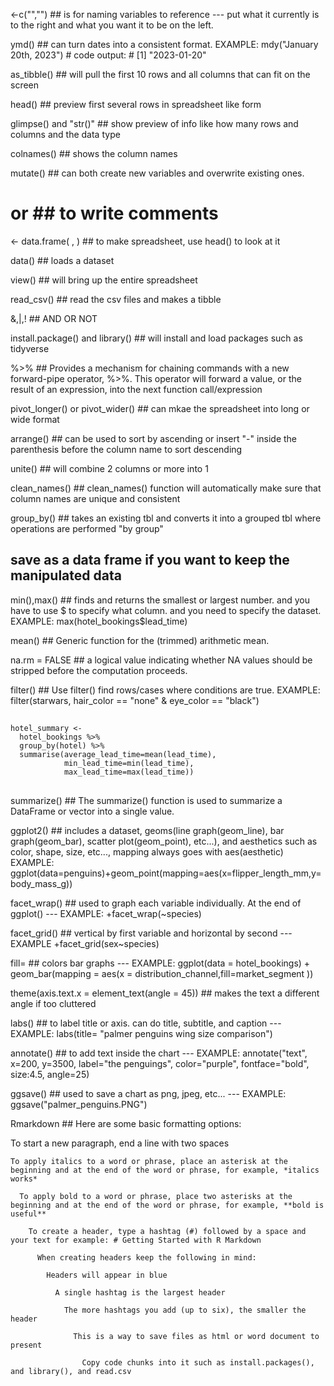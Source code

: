 <-c("","")  ## is for naming variables to reference --- put what it currently is to the right and what you want it to be on the left.

ymd()  ## can turn dates into a consistent format. EXAMPLE: mdy("January 20th, 2023")
                                                          # code output:
                                                          # [1] "2023-01-20"

as_tibble()  ## will pull the first 10 rows and all columns that can fit on the screen

head()  ## preview first several rows in spreadsheet like form

glimpse() and "str()"  ## show preview of info like how many rows and columns and the data type 

colnames()  ## shows the column names 

mutate() ##  can both create new variables and overwrite existing ones.

# or ## to write comments

<- data.frame( , )  ## to make spreadsheet, use head() to look at it

data()  ## loads a dataset

view()  ## will bring up the entire spreadsheet

read_csv()  ## read the csv files and makes a tibble


&,|,!  ## AND  OR  NOT 

install.package() and library()  ## will install and load packages such as tidyverse

%>%  ## Provides a mechanism for chaining commands with a new forward-pipe operator, %>%. This operator will forward a value, or the result of an expression, into the next function call/expression

pivot_longer() or  pivot_wider()  ## can mkae the spreadsheet into long or wide format

arrange()  ## can be used to sort by ascending or insert "-" inside the parenthesis before the column name to sort descending

unite()  ## will combine 2 columns or more into 1

clean_names()  ## clean_names() function will automatically make sure that column names are unique and consistent

group_by()  ## takes an existing tbl and converts it into a grouped tbl where operations are performed "by group"

## save as a data frame if you want to keep the manipulated data

min(),max()  ## finds and returns the smallest or largest number. and you have to use $ to specify what column. and you need to specify the dataset.   EXAMPLE: max(hotel_bookings$lead_time)

mean()  ## Generic function for the (trimmed) arithmetic mean.

na.rm = FALSE ## a logical value indicating whether NA values should be stripped before the computation proceeds.

filter()  ## Use filter() find rows/cases where conditions are true.  EXAMPLE: filter(starwars, hair_color == "none" & eye_color == "black")

##
```{r group and summarize}
hotel_summary <- 
  hotel_bookings %>%
  group_by(hotel) %>%
  summarise(average_lead_time=mean(lead_time),
            min_lead_time=min(lead_time),
            max_lead_time=max(lead_time))
```
##

summarize()  ## The summarize() function is used to summarize a DataFrame or vector into a single value.

ggplot2() ## includes a dataset, geoms(line graph(geom_line), bar graph(geom_bar), scatter plot(geom_point), etc...), and aesthetics such as color, shape, size, etc..., mapping always goes with aes(aesthetic)  EXAMPLE: ggplot(data=penguins)+geom_point(mapping=aes(x=flipper_length_mm,y=body_mass_g))

facet_wrap()  ## used to graph each variable individually. At the end of ggplot() --- EXAMPLE: +facet_wrap(~species)

facet_grid()  ## vertical by first variable and horizontal by second --- EXAMPLE +facet_grid(sex~species)

fill=  ## colors bar graphs --- EXAMPLE: ggplot(data = hotel_bookings) +
  geom_bar(mapping = aes(x = distribution_channel,fill=market_segment ))

 theme(axis.text.x = element_text(angle = 45))  ## makes the text a different angle if too cluttered

 labs()  ## to label title or axis. can do title, subtitle, and caption --- EXAMPLE: labs(title= "palmer penguins wing size comparison")

annotate()  ## to add text inside the chart --- EXAMPLE: annotate("text", x=200, y=3500, label="the penguings", color="purple", fontface="bold", size:4.5, angle=25)

ggsave()  ## used to save a chart as png, jpeg, etc... --- EXAMPLE: ggsave("palmer_penguins.PNG")

Rmarkdown  ## Here are some basic formatting options:

  To start a new paragraph, end a line with two spaces

    To apply italics to a word or phrase, place an asterisk at the beginning and at the end of the word or phrase, for example, *italics works*

      To apply bold to a word or phrase, place two asterisks at the beginning and at the end of the word or phrase, for example, **bold is useful**

        To create a header, type a hashtag (#) followed by a space and your text for example: # Getting Started with R Markdown

          When creating headers keep the following in mind:

            Headers will appear in blue

              A single hashtag is the largest header

                The more hashtags you add (up to six), the smaller the header

                  This is a way to save files as html or word document to present
                    
                    Copy code chunks into it such as install.packages(), and library(), and read.csv 
